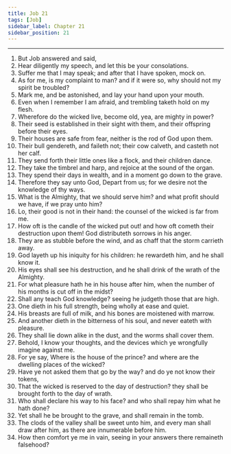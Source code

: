 ```yaml
---
title: Job 21
tags: [Job]
sidebar_label: Chapter 21
sidebar_position: 21
---
```


---
1. But Job answered and said,
2. Hear diligently my speech, and let this be your consolations.
3. Suffer me that I may speak; and after that I have spoken, mock on.
4. As for me, is my complaint to man? and if it were so, why should not my spirit be troubled?
5. Mark me, and be astonished, and lay your hand upon your mouth.
6. Even when I remember I am afraid, and trembling taketh hold on my flesh.
7. Wherefore do the wicked live, become old, yea, are mighty in power?
8. Their seed is established in their sight with them, and their offspring before their eyes.
9. Their houses are safe from fear, neither is the rod of God upon them.
10. Their bull gendereth, and faileth not; their cow calveth, and casteth not her calf.
11. They send forth their little ones like a flock, and their children dance.
12. They take the timbrel and harp, and rejoice at the sound of the organ.
13. They spend their days in wealth, and in a moment go down to the grave.
14. Therefore they say unto God, Depart from us; for we desire not the knowledge of thy ways.
15. What is the Almighty, that we should serve him? and what profit should we have, if we pray unto him?
16. Lo, their good is not in their hand: the counsel of the wicked is far from me.
17. How oft is the candle of the wicked put out! and how oft cometh their destruction upon them! God distributeth sorrows in his anger.
18. They are as stubble before the wind, and as chaff that the storm carrieth away.
19. God layeth up his iniquity for his children: he rewardeth him, and he shall know it.
20. His eyes shall see his destruction, and he shall drink of the wrath of the Almighty.
21. For what pleasure hath he in his house after him, when the number of his months is cut off in the midst?
22. Shall any teach God knowledge? seeing he judgeth those that are high.
23. One dieth in his full strength, being wholly at ease and quiet.
24. His breasts are full of milk, and his bones are moistened with marrow.
25. And another dieth in the bitterness of his soul, and never eateth with pleasure.
26. They shall lie down alike in the dust, and the worms shall cover them.
27. Behold, I know your thoughts, and the devices which ye wrongfully imagine against me.
28. For ye say, Where is the house of the prince? and where are the dwelling places of the wicked?
29. Have ye not asked them that go by the way? and do ye not know their tokens,
30. That the wicked is reserved to the day of destruction? they shall be brought forth to the day of wrath.
31. Who shall declare his way to his face? and who shall repay him what he hath done?
32. Yet shall he be brought to the grave, and shall remain in the tomb.
33. The clods of the valley shall be sweet unto him, and every man shall draw after him, as there are innumerable before him.
34. How then comfort ye me in vain, seeing in your answers there remaineth falsehood?